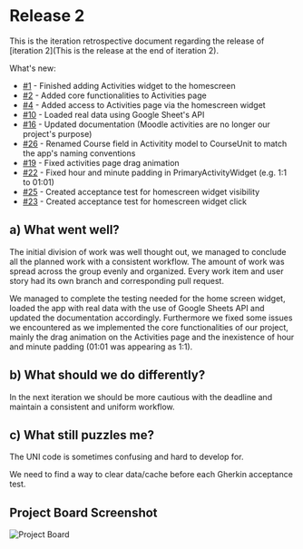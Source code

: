 # Release 2

This is the iteration retrospective document regarding the release of [iteration 2](This is the release at the end of iteration 2).

What's new:

- [#1](https://github.com/LEIC-ES-2021-22/3LEIC03T3/issues/1) - Finished adding Activities widget to the homescreen
- [#2](https://github.com/LEIC-ES-2021-22/3LEIC03T3/issues/2) - Added core functionalities to Activities page
- [#4](https://github.com/LEIC-ES-2021-22/3LEIC03T3/issues/4) - Added access to Activities page via the homescreen widget
- [#10](https://github.com/LEIC-ES-2021-22/3LEIC03T3/issues/10) - Loaded real data using Google Sheet's API
- [#16](https://github.com/LEIC-ES-2021-22/3LEIC03T3/issues/16) - Updated documentation (Moodle activities are no longer our project's purpose)
- [#26](https://github.com/LEIC-ES-2021-22/3LEIC03T3/issues/26) - Renamed Course field in Activitity model to CourseUnit to match the app's naming conventions
- [#19](https://github.com/LEIC-ES-2021-22/3LEIC03T3/issues/19) - Fixed activities page drag animation
- [#22](https://github.com/LEIC-ES-2021-22/3LEIC03T3/issues/22) - Fixed hour and minute padding in PrimaryActivityWidget (e.g. 1:1 to 01:01)
- [#25](https://github.com/LEIC-ES-2021-22/3LEIC03T3/issues/25) - Created acceptance test for homescreen widget visibility
- [#23](https://github.com/LEIC-ES-2021-22/3LEIC03T3/issues/23) - Created acceptance test for homescreen widget click
 
## a) What went well?
The initial division of work was well thought out, we managed to conclude all the planned work with a consistent workflow. The amount of work was spread across the group evenly and organized. Every work item and user story had its own branch and corresponding pull request.

We managed to complete the testing needed for the home screen widget, loaded the app with real data with the use of Google Sheets API and updated the documentation accordingly. Furthermore we fixed some issues we encountered as we implemented the core functionalities of our project, mainly the drag animation on the Activities page and the inexistence of hour and minute padding (01:01 was appearing as 1:1).

## b) What should we do differently?
In the next iteration we should be more cautious with the deadline and maintain a consistent and uniform workflow.

## c) What still puzzles me?
The UNI code is sometimes confusing and hard to develop for. 

We need to find a way to clear data/cache before each Gherkin acceptance test.

## Project Board Screenshot

![Project Board](https://user-images.githubusercontent.com/39275267/170002060-91e7e8e2-5b3c-45fb-803f-2dbfb7d27778.png)


